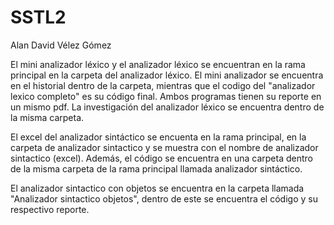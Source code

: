 # SSTL2
Alan David Vélez Gómez

El mini analizador léxico y el analizador léxico se encuentran en la rama principal en la carpeta del analizador léxico. El mini analizador se encuentra en el historial dentro de la carpeta, mientras que el codigo del "analizador lexico completo" es su código final. Ambos programas tienen su reporte en un mismo pdf.
La investigación del analizador léxico se encuentra dentro de la misma carpeta.

El excel del analizador sintáctico se encuenta en la rama principal, en la carpeta de analizador sintactico y se muestra con el nombre de analizador sintactico (excel).
Además, el código se encuentra en una carpeta dentro de la misma carpeta de la rama principal llamada analizador sintáctico.

El analizador sintactico con objetos se encuentra en la carpeta llamada "Analizador sintactico objetos", dentro de este se encuentra el código y su respectivo reporte.
